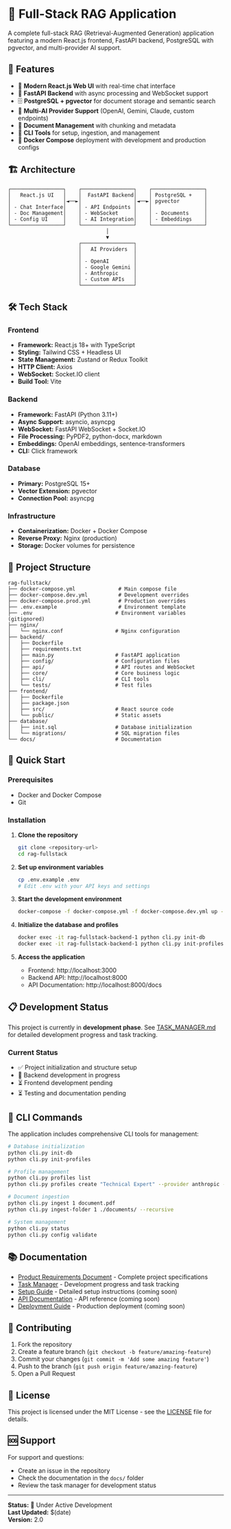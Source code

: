 # 🤖 Full-Stack RAG Application

A complete full-stack RAG (Retrieval-Augmented Generation) application featuring a modern React.js frontend, FastAPI backend, PostgreSQL with pgvector, and multi-provider AI support.

## 🚀 Features

- 🎨 **Modern React.js Web UI** with real-time chat interface
- 🚀 **FastAPI Backend** with async processing and WebSocket support
- 🗄️ **PostgreSQL + pgvector** for document storage and semantic search
- 🤖 **Multi-AI Provider Support** (OpenAI, Gemini, Claude, custom endpoints)
- 📁 **Document Management** with chunking and metadata
- 🔧 **CLI Tools** for setup, ingestion, and management
- 🐳 **Docker Compose** deployment with development and production configs

## 🏗️ Architecture

```
┌─────────────────┐    ┌─────────────────┐    ┌─────────────────┐
│   React.js UI   │    │  FastAPI Backend│    │ PostgreSQL +    │
│                 │◄──►│                 │◄──►│ pgvector        │
│ - Chat Interface│    │ - API Endpoints │    │                 │
│ - Doc Management│    │ - WebSocket     │    │ - Documents     │
│ - Config UI     │    │ - AI Integration│    │ - Embeddings    │
└─────────────────┘    └─────────────────┘    └─────────────────┘
                                │
                                ▼
                       ┌─────────────────┐
                       │   AI Providers  │
                       │                 │
                       │ - OpenAI        │
                       │ - Google Gemini │
                       │ - Anthropic     │
                       │ - Custom APIs   │
                       └─────────────────┘
```

## 🛠️ Tech Stack

### Frontend
- **Framework:** React.js 18+ with TypeScript
- **Styling:** Tailwind CSS + Headless UI
- **State Management:** Zustand or Redux Toolkit
- **HTTP Client:** Axios
- **WebSocket:** Socket.IO client
- **Build Tool:** Vite

### Backend
- **Framework:** FastAPI (Python 3.11+)
- **Async Support:** asyncio, asyncpg
- **WebSocket:** FastAPI WebSocket + Socket.IO
- **File Processing:** PyPDF2, python-docx, markdown
- **Embeddings:** OpenAI embeddings, sentence-transformers
- **CLI:** Click framework

### Database
- **Primary:** PostgreSQL 15+
- **Vector Extension:** pgvector
- **Connection Pool:** asyncpg

### Infrastructure
- **Containerization:** Docker + Docker Compose
- **Reverse Proxy:** Nginx (production)
- **Storage:** Docker volumes for persistence

## 📁 Project Structure

```
rag-fullstack/
├── docker-compose.yml              # Main compose file
├── docker-compose.dev.yml          # Development overrides
├── docker-compose.prod.yml         # Production overrides
├── .env.example                    # Environment template
├── .env                           # Environment variables (gitignored)
├── nginx/
│   └── nginx.conf                 # Nginx configuration
├── backend/
│   ├── Dockerfile
│   ├── requirements.txt
│   ├── main.py                    # FastAPI application
│   ├── config/                    # Configuration files
│   ├── api/                       # API routes and WebSocket
│   ├── core/                      # Core business logic
│   ├── cli/                       # CLI tools
│   └── tests/                     # Test files
├── frontend/
│   ├── Dockerfile
│   ├── package.json
│   ├── src/                       # React source code
│   └── public/                    # Static assets
├── database/
│   ├── init.sql                   # Database initialization
│   └── migrations/                # SQL migration files
└── docs/                          # Documentation
```

## 🚀 Quick Start

### Prerequisites
- Docker and Docker Compose
- Git

### Installation

1. **Clone the repository**
   ```bash
   git clone <repository-url>
   cd rag-fullstack
   ```

2. **Set up environment variables**
   ```bash
   cp .env.example .env
   # Edit .env with your API keys and settings
   ```

3. **Start the development environment**
   ```bash
   docker-compose -f docker-compose.yml -f docker-compose.dev.yml up --build
   ```

4. **Initialize the database and profiles**
   ```bash
   docker exec -it rag-fullstack-backend-1 python cli.py init-db
   docker exec -it rag-fullstack-backend-1 python cli.py init-profiles
   ```

5. **Access the application**
   - Frontend: http://localhost:3000
   - Backend API: http://localhost:8000
   - API Documentation: http://localhost:8000/docs

## 📋 Development Status

This project is currently in **development phase**. See [TASK_MANAGER.md](./TASK_MANAGER.md) for detailed development progress and task tracking.

### Current Status
- ✅ Project initialization and structure setup
- 🔄 Backend development in progress
- ⏳ Frontend development pending
- ⏳ Testing and documentation pending

## 🔧 CLI Commands

The application includes comprehensive CLI tools for management:

```bash
# Database initialization
python cli.py init-db
python cli.py init-profiles

# Profile management
python cli.py profiles list
python cli.py profiles create "Technical Expert" --provider anthropic --model claude-3-sonnet

# Document ingestion
python cli.py ingest 1 document.pdf
python cli.py ingest-folder 1 ./documents/ --recursive

# System management
python cli.py status
python cli.py config validate
```

## 📚 Documentation

- [Product Requirements Document](./PRD.md) - Complete project specifications
- [Task Manager](./TASK_MANAGER.md) - Development progress and task tracking
- [Setup Guide](./docs/setup.md) - Detailed setup instructions (coming soon)
- [API Documentation](./docs/api.md) - API reference (coming soon)
- [Deployment Guide](./docs/deployment.md) - Production deployment (coming soon)

## 🤝 Contributing

1. Fork the repository
2. Create a feature branch (`git checkout -b feature/amazing-feature`)
3. Commit your changes (`git commit -m 'Add some amazing feature'`)
4. Push to the branch (`git push origin feature/amazing-feature`)
5. Open a Pull Request

## 📄 License

This project is licensed under the MIT License - see the [LICENSE](LICENSE) file for details.

## 🆘 Support

For support and questions:
- Create an issue in the repository
- Check the documentation in the `docs/` folder
- Review the task manager for development status

---

**Status:** 🚧 Under Active Development  
**Last Updated:** $(date)  
**Version:** 2.0
